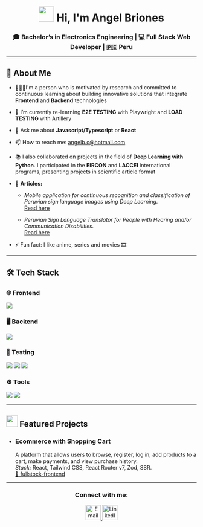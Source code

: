 <h1 align="center">
  <img src="https://media.giphy.com/media/hvRJCLFzcasrR4ia7z/giphy.gif" width="40px"/> Hi, I'm Angel Briones
</h1>

<h3 align="center">
  🎓 Bachelor’s in Electronics Engineering | 💻 Full Stack Web Developer | 🇵🇪 Peru 
</h3>

---

## 🚀 About Me

- 🧑🏻‍💻I'm a person who is motivated by research and committed to continuous learning about building innovative solutions that integrate **Frontend** and **Backend** technologies 
- 🌱 I’m currently re-learning **E2E TESTING** with Playwright and **LOAD TESTING** with Artillery
- 💬 Ask me about **Javascript/Typescript** or **React**
- 📫 How to reach me: angelb.c@hotmail.com
- 📚 I also collaborated on projects in the field of **Deep Learning with Python**. I participated in the **EIRCON** and **LACCEI** international programs, presenting projects in scientific article format
- 📰 **Articles:**
  - *Mobile application for continuous recognition and classification of Peruvian sign language images using Deep Learning.*  
  [Read here](https://online-journals.org/index.php/i-jim/article/view/52853)  

  - *Peruvian Sign Language Translator for People with Hearing and/or Communication Disabilities.*  
  [Read here](https://laccei.org/LACCEI2023-BuenosAires/papers/Contribution_1403_a.pdf)  

- ⚡ Fun fact: I like anime, series and movies 🎞️

---

## 🛠 Tech Stack

### 🌐 Frontend
<p>
  <img src="https://skillicons.dev/icons?i=html,css,tailwind,js,ts,react" />
</p>

### 🖥 Backend
<p>
  <img src="https://skillicons.dev/icons?i=nodejs,postgres" />
</p>

### 🧪 Testing
<p>
  <img src="https://img.shields.io/badge/React_Testing_Library-E33332?style=for-the-badge&logo=testing-library&logoColor=white" />
  <img src="https://img.shields.io/badge/Playwright-2EAD33?style=for-the-badge&logo=playwright&logoColor=white" />
  <img src="https://img.shields.io/badge/Artillery-EF2D5E?style=for-the-badge&logo=artillery&logoColor=white" />
</p>

### ⚙️ Tools
<p>
  <img src="https://img.shields.io/badge/WSL-4EAA25?style=for-the-badge&logo=linux&logoColor=white" />
  <img src="https://skillicons.dev/icons?i=vscode,git,github" />
</p>

---

## <img src="https://media.giphy.com/media/1ynCEtlgMPAeNAqdnu/giphy.gif" width="30"> Featured Projects 

- ### **Ecommerce with Shopping Cart**   
  A platform that allows users to browse, register, log in, add products to a cart, make payments, and view purchase history.  
  *Stack:* React, Tailwind CSS, React Router v7, Zod, SSR.  
  [🔗 fullstock-frontend](https://github.com/codeableorg/fullstock-frontend)

---

<h3 align="center">Connect with me:</h3>
<p align="center">
  <a href="mailto:angelb.c@hotmail.com">
    <img src="https://skillicons.dev/icons?i=gmail" alt="Email" height="40" width="40" style="object-fit:contain;" />
  </a>
  <a href="https://www.linkedin.com/in/angel-diego-briones-cerqu%C3%ADn">
    <img src="https://raw.githubusercontent.com/rahuldkjain/github-profile-readme-generator/master/src/images/icons/Social/linked-in-alt.svg" alt="LinkedIn" height="40" width="40" style="object-fit:contain;" />
  </a>
</p>
